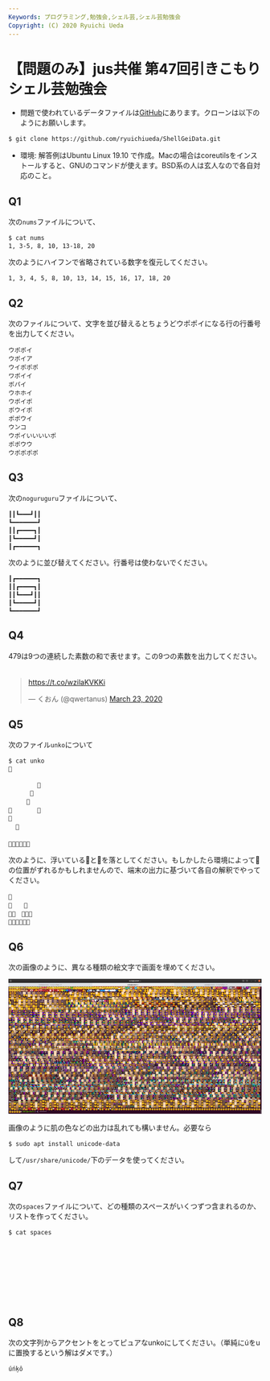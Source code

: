 ```yaml
---
Keywords: プログラミング,勉強会,シェル芸,シェル芸勉強会
Copyright: (C) 2020 Ryuichi Ueda
---
```


# 【問題のみ】jus共催 第47回引きこもりシェル芸勉強会

* 問題で使われているデータファイルは[GitHub](https://github.com/ryuichiueda/ShellGeiData/tree/master/vol.47)にあります。クローンは以下のようにお願いします。

```bash
$ git clone https://github.com/ryuichiueda/ShellGeiData.git
```


* 環境: 解答例はUbuntu Linux 19.10 で作成。Macの場合はcoreutilsをインストールすると、GNUのコマンドが使えます。BSD系の人は玄人なので各自対応のこと。


## Q1

次の`nums`ファイルについて、

```
$ cat nums
1, 3-5, 8, 10, 13-18, 20
```

次のようにハイフンで省略されている数字を復元してください。

```
1, 3, 4, 5, 8, 10, 13, 14, 15, 16, 17, 18, 20
```

## Q2

次のファイルについて、文字を並び替えるとちょうどウポポイになる行の行番号を出力してください。

```upopoi
ウポポイ
ウポイア
ウイポポポ
ワポイイ
ポパイ
ウホホイ
ウポイポ
ポウイポ
ポポウイ
ウンコ
ウポイいいいいポ
ポポウウ
ウポポポポ
```

## Q3

次の`noguruguru`ファイルについて、

```noguruguru
┃┃┗━━━┛┃┃
┗━━━━━━━┛
┃┃┏━━━━┓┃
┃┗━━━━━┛┃
┃┏━━━━━━┓
```

次のように並び替えてください。行番号は使わないでください。

```guruguru
┃┏━━━━━━┓
┃┃┏━━━━┓┃
┃┃┗━━━┛┃┃
┃┗━━━━━┛┃
┗━━━━━━━┛
```

## Q4


479は9つの連続した素数の和で表せます。この9つの素数を出力してください。
　
<blockquote class="twitter-tweet" data-partner="tweetdeck"><p lang="und" dir="ltr"><a href="https://t.co/wzilaKVKKi">https://t.co/wzilaKVKKi</a></p>&mdash; くおん (@qwertanus) <a href="https://twitter.com/qwertanus/status/1242016369324875781?ref_src=twsrc%5Etfw">March 23, 2020</a></blockquote>
<script async src="https://platform.twitter.com/widgets.js" charset="utf-8"></script>



## Q5

次のファイル`unko`について

```
$ cat unko 
💩

        💩  
      💩
　　　💩
🚽  　　　💩
🚽
  💩　　　
        　　
💩💩💩💩🚽💩　　

```

次のように、浮いている💩と🚽を落としてください。もしかしたら環境によって💩の位置がずれるかもしれませんので、端末の出力に基づいて各自の解釈でやってください。

```
💩　　　　　　　
🚽　　💩　　　　
🚽💩　💩💩💩　　
💩💩💩💩🚽💩
```

## Q6

次の画像のように、異なる種類の絵文字で画面を埋めてください。

![](./emojiterminal.png)

画像のように肌の色などの出力は乱れても構いません。必要なら

```
$ sudo apt install unicode-data
```

して`/usr/share/unicode/`下のデータを使ってください。


## Q7

次の`spaces`ファイルについて、どの種類のスペースがいくつずつ含まれるのか、リストを作ってください。

```
$ cat spaces
    　　　　　　
 
         
    
     
     
        


```

## Q8

次の文字列からアクセントをとってピュアなunkoにしてください。（単純にúをuに置換するという解はダメです。）

```
úńķô
```

